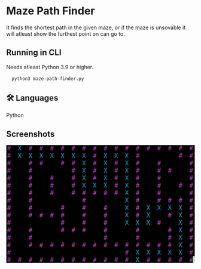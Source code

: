 # Maze Path Finder

It finds the shortest path in the given maze, or if the maze is unsovable it will atleast show the furthest point on can go to.

## Running in CLI

Needs atleast Python 3.9 or higher.

```bash
  python3 maze-path-finder.py
```

## 🛠 Languages

Python

## Screenshots

![Maze](https://github.com/dhawal-pandya/Maze-Path-Finder/blob/main/assets/maze.png)
